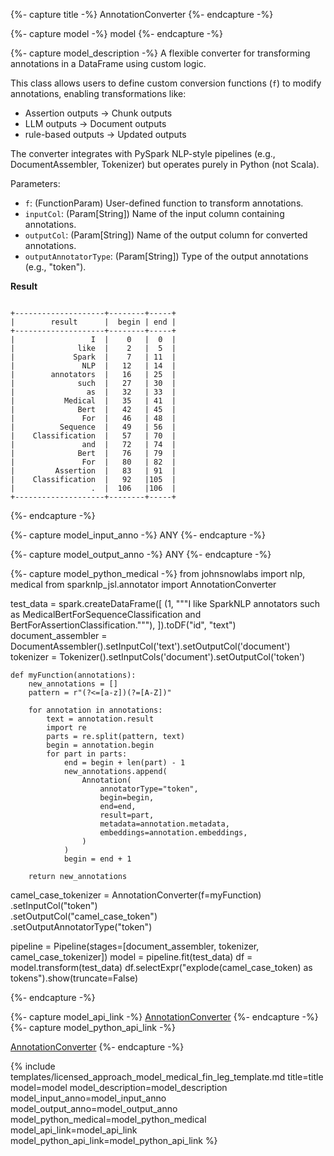 {%- capture title -%}
AnnotationConverter
{%- endcapture -%}

{%- capture model -%}
model
{%- endcapture -%}

{%- capture model_description -%}
A flexible converter for transforming annotations in a DataFrame using custom logic.

This class allows users to define custom conversion functions (`f`) to modify annotations,
enabling transformations like:
- Assertion outputs → Chunk outputs
- LLM outputs → Document outputs
- rule-based outputs → Updated outputs

The converter integrates with PySpark NLP-style pipelines (e.g., DocumentAssembler, Tokenizer)
but operates purely in Python (not Scala).

Parameters:

- `f`: (FunctionParam) User-defined function to transform annotations.
- `inputCol`: (Param[String]) Name of the input column containing annotations.
- `outputCol`: (Param[String]) Name of the output column for converted annotations.
- `outputAnnotatorType`: (Param[String]) Type of the output annotations (e.g., "token").


**Result**

```

+--------------------+--------+-----+
|        result      |  begin | end |
+--------------------+--------+-----+
|                 I  |    0   |  0  |
|              like  |    2   |  5  |
|             Spark  |    7   | 11  |
|               NLP  |   12   | 14  |
|        annotators  |   16   | 25  |
|              such  |   27   | 30  |
|                as  |   32   | 33  |
|           Medical  |   35   | 41  |
|              Bert  |   42   | 45  |
|               For  |   46   | 48  |
|          Sequence  |   49   | 56  |
|    Classification  |   57   | 70  |
|               and  |   72   | 74  |
|              Bert  |   76   | 79  |
|               For  |   80   | 82  |
|         Assertion  |   83   | 91  |
|    Classification  |   92   |105  |
|                 .  |  106   |106  |
+--------------------+--------+-----+

```

{%- endcapture -%}


{%- capture model_input_anno -%}
ANY
{%- endcapture -%}

{%- capture model_output_anno -%}
ANY
{%- endcapture -%}

{%- capture model_python_medical -%}
from johnsnowlabs import nlp, medical
from sparknlp_jsl.annotator import AnnotationConverter

test_data = spark.createDataFrame([
    (1, """I like SparkNLP annotators such as MedicalBertForSequenceClassification and BertForAssertionClassification."""),
]).toDF("id", "text")
document_assembler = DocumentAssembler().setInputCol('text').setOutputCol('document')
tokenizer = Tokenizer().setInputCols('document').setOutputCol('token')
```
def myFunction(annotations):
    new_annotations = []
    pattern = r"(?<=[a-z])(?=[A-Z])"

    for annotation in annotations:
        text = annotation.result
        import re
        parts = re.split(pattern, text)
        begin = annotation.begin
        for part in parts:
            end = begin + len(part) - 1
            new_annotations.append(
                Annotation(
                    annotatorType="token",
                    begin=begin,
                    end=end,
                    result=part,
                    metadata=annotation.metadata,
                    embeddings=annotation.embeddings,
                )
            )
            begin = end + 1

    return new_annotations
```
camel_case_tokenizer = AnnotationConverter(f=myFunction)\
    .setInputCol("token")\
    .setOutputCol("camel_case_token")\
    .setOutputAnnotatorType("token")

pipeline = Pipeline(stages=[document_assembler, tokenizer, camel_case_tokenizer])
model = pipeline.fit(test_data)
df = model.transform(test_data)
df.selectExpr("explode(camel_case_token) as tokens").show(truncate=False)    

{%- endcapture -%}



{%- capture model_api_link -%}
[AnnotationConverter](https://nlp.johnsnowlabs.com/licensed/api/com/johnsnowlabs/nlp/annotators/AnnotationConverter.html)
{%- endcapture -%}
{%- capture model_python_api_link -%}

[AnnotationConverter](https://nlp.johnsnowlabs.com/licensed/api/python/reference/autosummary/sparknlp_jsl/annotator/annotation_converter/index.html)
{%- endcapture -%}


{% include templates/licensed_approach_model_medical_fin_leg_template.md
title=title
model=model
model_description=model_description
model_input_anno=model_input_anno
model_output_anno=model_output_anno
model_python_medical=model_python_medical
model_api_link=model_api_link
model_python_api_link=model_python_api_link
%}
